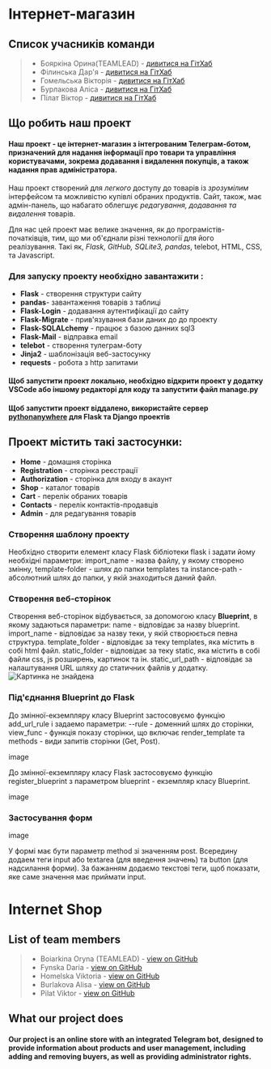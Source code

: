 # Інтернет-магазин

## Список учасників команди
>- Бояркіна Орина(TEAMLEAD) - [дивитися на ГітХаб](https://github.com/BoiarkinaOryna)
>- Філинська Дар'я - [дивитися на ГітХаб](https://github.com/DariaFilinskaya)
>- Гомельська Вікторія -  [дивитися на ГітХаб](https://github.com/Viktoria0228)
>- Бурлакова Аліса - [дивитися на ГітХаб](https://github.com/archalice)
>- Пілат Віктор - [дивитися на ГітХаб](https://github.com/VictorPilat)

## Що робить наш проект

#### Наш проект - це інтернет-магазин з інтегрованим Телеграм-ботом, призначений для надання інформації про товари та управління користувачами, зокрема додавання і видалення покупців, а також надання прав адміністратора.


Наш проект створений для _легкого_ доступу до товарів із _зрозумілим_ інтерфейсом та можливістю купівлі обраних продуктів. Сайт, також, має адмін-панель, що набагато облегшує _редагування, додавання та видалення_ товарів.

Для нас цей проект має велике значення, як до програмістів-початківців, тим, що ми об'єднали різні технології для його реалізування. Такі як, _Flask, GitHub, SQLite3, pandas_, telebot, HTML, CSS, та Javascript.

### Для запуску проекту необхідно завантажити :

- **Flask** - створення структури сайту
- **pandas**- завантаження товарів з таблиці
- **Flask-Login** - додавання аутентифікації до сайту
- **Flask-Migrate** - прив'язування бази даних до до проекту
- **Flask-SQLALchemy** - працює з базою данних sql3
- **Flask-Mail** - відправка email
- **telebot** - створення тулеграм-боту
- **Jinja2** - шаблонізація веб-застосунку
- **requests** - робота з http запитами


#### Щоб запустити проект локально, необхідно відкрити проект у додатку VSCode або іншому редакторі для коду та запустити файл manage.py

#### Щоб запустити проект віддалено, використайте сервер [pythonanywhere](https://www.pythonanywhere.com) для Flask та Django проектів

## Проект містить такі застосунки:

- **Home** - домашня сторінка
- **Registration** - сторінка реєстрації
- **Authorization** - сторінка для входу в акаунт
- **Shop** - каталог товарів
- **Cart** - перелік обраних товарів
- **Contacts** - перелік контактів-продавців
- **Admin** - для редагування товарів

### Створення шаблону проекту

Необхідно створити елемент класу Flask бібліотеки flask і задати йому необхідні параметри: 
import_name - назва файлу, у якому створено змінну, template-folder - шлях до папки templates та instance-path - абсолютний шлях до папки, у якій знаходиться даний файл.

### Створення веб-сторінок
Створення веб-сторінок відбувається, за допомогою класу **Blueprint**, в якому задаються параметри:
name - відповідає за назву blueprint.
import_name -  відповідає за назву теки, у якій створюється певна структура.
template_folder - відповідає за теку templates, яка містить в собі html файл.
static_folder - відповідає за теку static, яка містить в собі файли css, js розширень, картинок та ін.
static_url_path - відповідає за налаштування URL шляху до статичних файлів у додатку.
![Картинка не знайдена](path)


### Під'єднання Blueprint до Flask

До змінної-екземпляру класу Blueprint застосовуємо функцію  add_url_rule і задаемо параметри: --rule - доменний шлях до сторінки, view_func - функція показу сторінки, що включає render_template та methods - види запитів сторінки (Get, Post).

image

До змінної-екземпляру класу Flask застосовуємо функцію register_blueprint з параметром blueprint - екземпляр класу Blueprint.

image

### Застосування форм

image

У формі має бути параметр method зі значенням post. Всередину додаем теги input або textarea (для введення значень) та button (для надсилання форми). За бажанням додаємо текстові теги, щоб показати, яке саме значення має приймати input.








# Internet Shop

## List of team members

>- Boiarkina Oryna (TEAMLEAD) - [view on GitHub](https://github.com/BoiarkinaOryna) 
>- Fynska Daria - [view on GitHub](https://github.com/DariaFilinskaya)
>- Homelska Viktoria - [view on GitHub](https://github.com/Viktoria0228)
>- Burlakova Alisa - [view on GitHub](https://github.com/archalice)
>- Pilat Viktor - [view on GitHub](https://github.com/VictorPilat)


## What our project does
#### Our project is an online store with an integrated Telegram bot, designed to provide information about products and user management, including adding and removing buyers, as well as providing administrator rights.